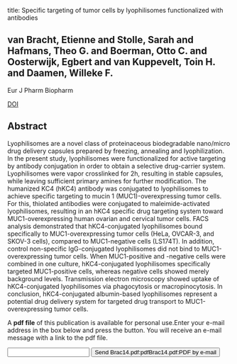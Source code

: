 title: Specific targeting of tumor cells by lyophilisomes functionalized with antibodies

## van Bracht, Etienne and Stolle, Sarah and Hafmans, Theo G. and Boerman, Otto C. and Oosterwijk, Egbert and van Kuppevelt, Toin H. and Daamen, Willeke F.
Eur J Pharm Biopharm

<a href="https://doi.org/10.1016/j.ejpb.2014.01.005">DOI</a>

## Abstract
Lyophilisomes are a novel class of proteinaceous biodegradable nano/micro drug delivery capsules prepared by freezing, annealing and Iyophilization. In the present study, lyophilisomes were functionalized for active targeting by antibody conjugation in order to obtain a selective drug-carrier system. Lyophilisomes were vapor crosslinked for 2h, resulting in stable capsules, while leaving sufficient primary amines for further modification. The humanized KC4 (hKC4) antibody was conjugated to lyophilisomes to achieve specific targeting to mucin 1 (MUC1)-overexpressing tumor cells. For this, thiolated antibodies were conjugated to maleimide-activated lyophilisomes, resulting in an hKC4 specific drug targeting system toward MUC1-overexpressing human ovarian and cervical tumor cells. FACS analysis demonstrated that hKC4-conjugated lyophilisomes bound specifically to MUC1-overexpressing tumor cells (HeLa, OVCAR-3, and SKOV-3 cells), compared to MUC1-negative cells (LS174T). In addition, control non-specific IgG-conjugated lyophilisomes did not bind to MUC1-overexpressing tumor cells. When MUC1-positive and -negative cells were combined in one culture, hKC4-conjugated lyophilisomes specifically targeted MUC1-positive cells, whereas negative cells showed merely background levels. Transmission electron microscopy showed uptake of hKC4-conjugated lyophilisomes via phagocytosis or macropinocytosis. In conclusion, hKC4-conjugated albumin-based lyophilisomes represent a potential drug delivery system for targeted drug transport to MUC1-overexpressing tumor cells.

A <b>pdf file</b> of this publication is available for personal use.Enter your e-mail address in the box below and press the button. You will receive an e-mail message with a link to the pdf file.
<form action="sender.php">  <input type="text" name="email">  <input type="submit" value="Send Brac14.pdf:pdfBrac14.pdf:PDF by e-mail"></form>